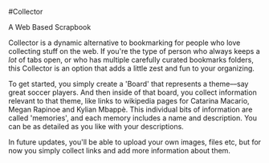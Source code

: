 #Collector 

A Web Based Scrapbook 

Collector is a dynamic alternative to bookmarking for people who love collecting stuff on the web. If you're the type of person who always keeps a *lot* of tabs open, or who has multiple carefully curated bookmarks folders, this Collector is an option that adds a little zest and fun to your organizing. 

To get started, you simply create a 'Board' that represents a theme––say great soccer players. 
And then inside of that board, you collect information relevant to that theme, like links to wikipedia pages for Catarina Macario, Megan Rapinoe and Kylian Mbappè. This individual bits of information are called 'memories', and each memory includes a name and description. You can be as detailed as you like with your descriptions. 

In future updates, you'll be able to upload your own images, files etc, but for now you simply collect links and add more information about them. 